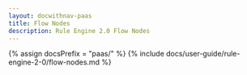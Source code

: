 ```yaml
---
layout: docwithnav-paas
title: Flow Nodes
description: Rule Engine 2.0 Flow Nodes
---
```


{% assign docsPrefix = "paas/" %}
{% include docs/user-guide/rule-engine-2-0/flow-nodes.md %}
